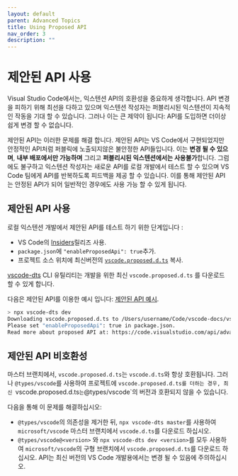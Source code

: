 ```yaml
---
layout: default
parent: Advanced Topics
title: Using Proposed API
nav_order: 3
description: ""
---
```


# 제안된 API 사용
<!--
# Using Proposed API -->

Visual Studio Code에서는, 익스텐션 API의 호환성을 중요하게 생각합니다. API 변경을 피하기 위해 최선을 다하고 있으며 익스텐션 작성자는 퍼블리시된 익스텐션이 지속적인 작동을 기대 할 수 있습니다. 그러나 이는 큰 제약이 됩니다: API를 도입하면 더이상 쉽게 변경 할 수 없습니다. 

<!--
At Visual Studio Code, we take Extension API compatibility seriously. We give our best effort to avoid breaking API changes, and extension authors could expect published extensions to continue to work. However, this puts great limitation on us: once we introduce an API, we cannot easily change it any more.-->

제안된 API는 이러한 문제를 해결 합니다. 제안된 API는 VS Code에서 구현되었지만 안정적인 API처럼 퍼블릭에 노출되지않은 불안정한 API들입니다. 이는 **변경 될 수 있으며**, **내부 배포에서만 가능하며** 그리고 **퍼블리시된 익스텐션에서는 사용불가**합니다. 그럼에도 불구하고 익스텐션 작성자는 새로운 API를 로컬 개발에서 테스트 할 수 있으며 VS Code 팀에게 API를 반복하도록 피드백을 제공 할 수 있습니다. 이를 통해 제안된 API는 안정된 API가 되어 일반적인 경우에도 사용 가능 할 수 있게 됩니다. 

<!--
Proposed API solves the problem for us. Proposed API is a set of unstable API that are implemented in VS Code but not exposed to the public as stable API does. They are **subject to change**, **only available in Insider distribution** and **cannot be used in published extensions**. Nevertheless, extension authors could test these new API in local development and provide feedback for VS Code team to iterate on the API. Eventually, Proposed API finds their way into the stable API and becomes available for general use. -->

## 제안된 API 사용

<!--
## Using Proposed API -->

로컬 익스텐션 개발에서 제안된 API를 테스트 하기 위한 단계입니다 :
<!--
These are the steps for testing Proposed API in local extension development: -->

- VS Code의 [Insiders](/insiders)릴리즈 사용.
- `package.json`에 `"enableProposedApi": true`추가.
- 프로젝트 소스 위치에 최신버전의 [`vscode.proposed.d.ts`](https://github.com/Microsoft/vscode/blob/master/src/vs/vscode.proposed.d.ts) 복사.

<!--
- Use [Insiders](/insiders) release of VS Code.
- Add `"enableProposedApi": true` to your `package.json`.
- Copy the latest version of the [`vscode.proposed.d.ts`](https://github.com/Microsoft/vscode/blob/master/src/vs/vscode.proposed.d.ts) into your project's source location. -->

[vscode-dts](https://github.com/microsoft/vscode-dts) CLI 유틸리티는 개발을 위한 최신 `vscode.proposed.d.ts` 를 다운로드 할 수 있게 합니다.

<!--
The [vscode-dts](https://github.com/microsoft/vscode-dts) CLI utility that allows you to quickly download latest `vscode.proposed.d.ts` for development. -->

다음은 제안된 API를 이용한 예시 입니다: [제안된 API 예시](https://github.com/microsoft/vscode-extension-samples/tree/master/proposed-api-sample).
<!--
Here is a sample using proposed API: [proposed-api-sample](https://github.com/microsoft/vscode-extension-samples/tree/master/proposed-api-sample).-->

```bash
> npx vscode-dts dev
Downloading vscode.proposed.d.ts to /Users/username/Code/vscode-docs/vscode.proposed.d.ts
Please set "enableProposedApi": true in package.json.
Read more about proposed API at: https://code.visualstudio.com/api/advanced-topics/using-proposed-api
```

## 제안된 API 비호환성
<!--
## Proposed API incompatibility -->

마스터 브랜치에서, `vscode.proposed.d.ts`는 `vscode.d.ts`와 항상 호환됩니다. 그러나 `@types/vscode`를 사용하여 프로젝트에 `vscode.proposed.d.ts를 더하는 경우, 최신 `vscode.proposed.d.ts` 는 `@types/vscode`의 버전과 호환되지 않을 수 있습니다. 
<!--
On the master branch, the `vscode.proposed.d.ts` is always compatible with `vscode.d.ts`. However, when you add `vscode.proposed.d.ts` to your project that uses `@types/vscode`, the latest `vscode.proposed.d.ts` might be incompatible with the version in `@types/vscode`.
-->

다음을 통해 이 문제를 해결하십시오:
<!--
You can solve this issue by either: -->

- `@types/vscode`의 의존성을 제거한 뒤, `npx vscode-dts master`를 사용하여 `microsoft/vscode` 마스터 브랜치에서 `vscode.d.ts`를 다운로드 하십시오. 
- `@types/vscode@<version>` 와 `npx vscode-dts dev <version>`를 모두 사용하여 `microsoft/vscode`의 구형 브랜치에서 `vscode.proposed.d.ts`를 다운로드 하십시오. API는 최신 버전의 VS Code 개발용에서는 변경 될 수 있음에 주의하십시오. 

<!--
- Remove dependency on `@types/vscode` and use `npx vscode-dts master` to download `vscode.d.ts` from `microsoft/vscode` master branch.
- Use `@types/vscode@<version>` and also use `npx vscode-dts dev <version>` to download the `vscode.proposed.d.ts` from an old branch of `microsoft/vscode`. However, be careful the API might have changed in the latest version of VS Code Insiders.
-->
